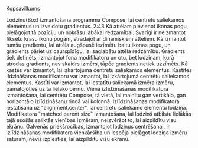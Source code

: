 Kopsavilkums

Lodziņu(Box) izmantošana programmā Compose, lai centrētu saliekamos elementus un izveidotu gradientus. 2:43
Kā attēlam pievienot ikonas pogu, pielāgojot tā pozīciju un nokrāsu labākai redzamībai.
Svarīgi ir neizmantot fiksētu krāsu ikonu pogām, strādājot ar dinamiskiem attēliem.
Kā izmantot tumšu gradientu, lai attēla augšpusē iezīmētu baltu ikonas pogu, un gradients pāriet uz caurspīdīgu, lai saglabātu attēla redzamību.
Gradients tiek definēts, izmantojot fona modifikatoru un otu, bet lodziņam, kurā atrodas gradients, nav skaidrs izmērs, tāpēc gradients netiek uzzīmēts.
Kā kastes var izmantot, lai izkārtojumā centrētu saliekamos elementus.
Kastītes līdzināšanas modifikatoru var izmantot, lai izkārtojumā centrētu saliekamos elementus.
Kastīti var izmantot, lai iestatītu saliekamā izmēra izmēru, pamatojoties uz tā lielāko bērnu.
Viena izlīdzināšanas modifikatora izmantošana, lai centrētu Compose, tā vietā, lai mainītu gan vertikālo, gan horizontālo izlīdzināšanu rindā vai kolonnā.
Izlīdzināšanas modifikatora iestatīšana uz "alignment.center", lai centrētu saliekamo elementu lodziņā.
Modifikatora "matched parent size" izmantošana, lai lodziņš atbilstu lielākās tajā esošās saliktās vienības izmēram, neizvēršot to, lai aizpildītu visu ekrānu.
Galvenās priekšrocības, izmantojot lodziņus centrēšanai, ir izlīdzināšanas modifikatora vienkāršība un iespēja pielāgot lodziņa izmēru saturam, nevis izplesties, lai aizpildītu visu ekrānu.

